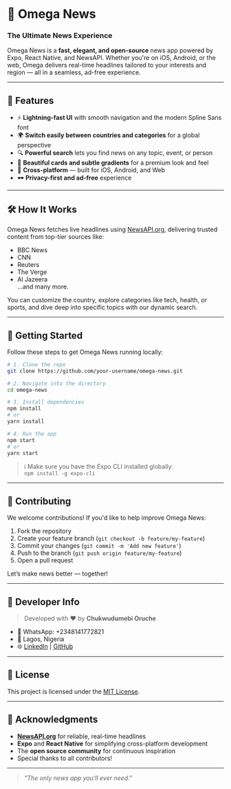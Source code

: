 # 📰 Omega News  
### The Ultimate News Experience  

Omega News is a **fast, elegant, and open-source** news app powered by Expo, React Native, and NewsAPI. Whether you're on iOS, Android, or the web, Omega delivers real-time headlines tailored to your interests and region — all in a seamless, ad-free experience.

---

## 🌟 Features

- ⚡ **Lightning-fast UI** with smooth navigation and the modern Spline Sans font  
- 🌍 **Switch easily between countries and categories** for a global perspective  
- 🔍 **Powerful search** lets you find news on any topic, event, or person  
- 🎴 **Beautiful cards and subtle gradients** for a premium look and feel  
- 📱 **Cross-platform** — built for iOS, Android, and Web  
- 🕶️ **Privacy-first and ad-free** experience  

---

## 🛠️ How It Works

Omega News fetches live headlines using [NewsAPI.org](https://newsapi.org), delivering trusted content from top-tier sources like:

- BBC News  
- CNN  
- Reuters  
- The Verge  
- Al Jazeera  
...and many more.

You can customize the country, explore categories like tech, health, or sports, and dive deep into specific topics with our dynamic search.

---

## 🚀 Getting Started

Follow these steps to get Omega News running locally:

```bash
# 1. Clone the repo
git clone https://github.com/your-username/omega-news.git

# 2. Navigate into the directory
cd omega-news

# 3. Install dependencies
npm install
# or
yarn install

# 4. Run the app
npm start
# or
yarn start
```

> ℹ️ Make sure you have the Expo CLI installed globally:  
> `npm install -g expo-cli`

---

## 🤝 Contributing

We welcome contributions! If you'd like to help improve Omega News:

1. Fork the repository  
2. Create your feature branch (`git checkout -b feature/my-feature`)  
3. Commit your changes (`git commit -m 'Add new feature'`)  
4. Push to the branch (`git push origin feature/my-feature`)  
5. Open a pull request  

Let’s make news better — together!

---

## 👤 Developer Info

> Developed with ❤️ by **Chukwudumebi Oruche**  

- 📱 WhatsApp: +2348141772821  
- 📍 Lagos, Nigeria  
- 🌐 [LinkedIn](https://www.linkedin.com/in/chukwudumebi-oruche-844b7a350/) | [GitHub](https://github.com/DumebiOrucheX/)  

---

## 🧾 License

This project is licensed under the [MIT License](LICENSE).

---

## 🙌 Acknowledgments

- **[NewsAPI.org](https://newsapi.org)** for reliable, real-time headlines  
- **Expo** and **React Native** for simplifying cross-platform development  
- The **open source community** for continuous inspiration  
- Special thanks to all contributors!

---

> _"The only news app you'll ever need."_  
